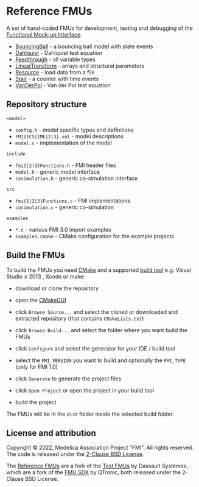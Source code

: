 # Reference FMUs

A set of hand-coded FMUs for development, testing and debugging of the [Functional Mock-up Interface](https://fmi-standard.org/).

- [BouncingBall](BouncingBall) - a bouncing ball model with state events
- [Dahlquist](Dahlquist) - Dahlquist test equation
- [Feedthrough](Feedthrough) - all variable types
- [LinearTransform](LinearTransform) - arrays and structural parameters
- [Resource](Resource) - load data from a file
- [Stair](Stair) - a counter with time events
- [VanDerPol](VanDerPol) - Van der Pol test equation

## Repository structure

`<model>`
- `config.h` - model specific types and definitions
- `FMI{1CS|1ME|2|3}.xml` - model descriptions
- `model.c` - implementation of the model

`include`
- `fmi{|2|3}Functions.h` - FMI header files
- `model.h` - generic model interface
- `cosimulation.h` - generic co-simulation interface

`src`
- `fmi{1|2|3}Functions.c` - FMI implementations
- `cosimulation.c` - generic co-simulation

`examples`
- `*.c` - various FMI 3.0 import examples
- `Examples.cmake` - CMake configuration for the example projects

## Build the FMUs

To build the FMUs you need [CMake](https://cmake.org/) and a supported [build tool](https://cmake.org/cmake/help/latest/manual/cmake-generators.7.html) e.g. Visual Studio &GreaterEqual; 2013 , Xcode or make:

- download or clone the repository

- open the [CMakeGUI](https://cmake.org/runningcmake/)

- click `Browse Source...` and select the cloned or downloaded and extracted repository (that contains `CMakeLists.txt`)

- click `Browse Build...` and select the folder where you want build the FMUs

- click `Configure` and select the generator for your IDE / build tool

- select the `FMI_VERSION` you want to build and optionally the `FMI_TYPE` (only for FMI 1.0)

- click `Generate` to generate the project files

- click `Open Project` or open the project in your build tool

- build the project

The FMUs will be in the `dist` folder inside the selected build folder.

## License and attribution

Copyright &copy; 2022, Modelica Association Project "FMI".
All rights reserved.
The code is released under the [2-Clause BSD License](LICENSE.txt).

The [Reference FMUs](https://github.com/modelica/Reference-FMUs) are a fork of the [Test FMUs](https://github.com/CATIA-Systems/Test-FMUs) by Dassault Syst&egrave;mes, which are a fork of the [FMU SDK](https://github.com/qtronic/fmusdk) by QTronic, both released under the 2-Clause BSD License.
